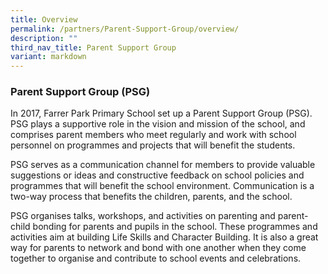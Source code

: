 ```yaml
---
title: Overview
permalink: /partners/Parent-Support-Group/overview/
description: ""
third_nav_title: Parent Support Group
variant: markdown
---
```

<h3>Parent Support Group (PSG)</h3>

<p>In 2017, Farrer Park Primary School set up a Parent Support Group (PSG). PSG plays a supportive role in the vision and mission of the school, and comprises parent members who meet regularly and work with school personnel on programmes and projects that will benefit the students.</p>

<p>PSG serves as a communication channel for members to provide valuable suggestions or ideas and constructive feedback on school policies and programmes that will benefit the school environment. Communication is a two-way process that benefits the children, parents, and the school.</p>

<p>PSG organises talks, workshops, and activities on parenting and parent-child bonding for parents and pupils in the school. These programmes and activities aim at building Life Skills and Character Building. It is also a great way for parents to network and bond with one another when they come together to organise and contribute to school events and celebrations.</p>
